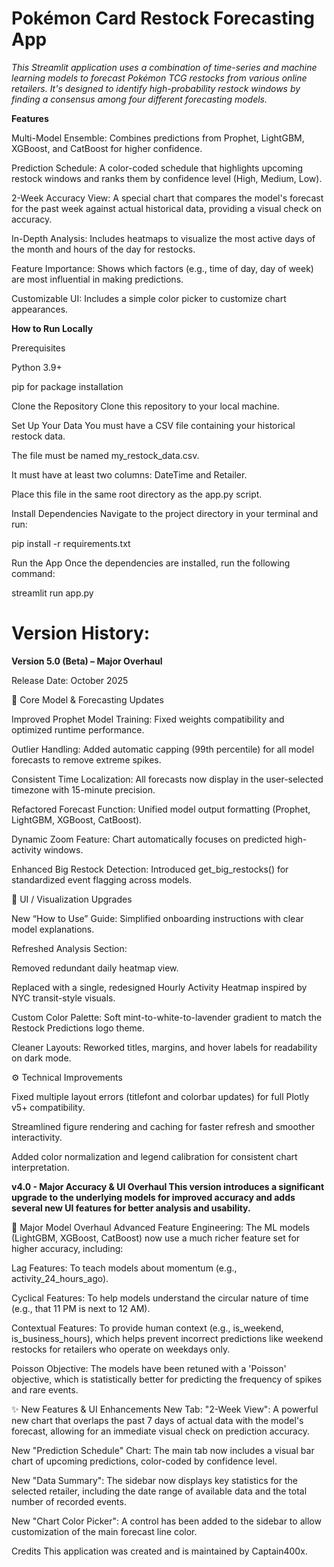 # Pokémon Card Restock Forecasting App

*This Streamlit application uses a combination of time-series and machine learning models to forecast Pokémon TCG restocks from various online retailers. It's designed to identify high-probability restock windows by finding a consensus among four different forecasting models.*

**Features**

Multi-Model Ensemble: Combines predictions from Prophet, LightGBM, XGBoost, and CatBoost for higher confidence.

Prediction Schedule: A color-coded schedule that highlights upcoming restock windows and ranks them by confidence level (High, Medium, Low).

2-Week Accuracy View: A special chart that compares the model's forecast for the past week against actual historical data, providing a visual check on accuracy.

In-Depth Analysis: Includes heatmaps to visualize the most active days of the month and hours of the day for restocks.

Feature Importance: Shows which factors (e.g., time of day, day of week) are most influential in making predictions.

Customizable UI: Includes a simple color picker to customize chart appearances.

**How to Run Locally**

Prerequisites

Python 3.9+

pip for package installation

Clone the Repository
Clone this repository to your local machine.

Set Up Your Data
You must have a CSV file containing your historical restock data.

The file must be named my_restock_data.csv.

It must have at least two columns: DateTime and Retailer.

Place this file in the same root directory as the app.py script.

Install Dependencies
Navigate to the project directory in your terminal and run:

pip install -r requirements.txt

Run the App
Once the dependencies are installed, run the following command:

streamlit run app.py


# Version History:

**Version 5.0 (Beta) – Major Overhaul**

Release Date: October 2025

🔧 Core Model & Forecasting Updates

Improved Prophet Model Training: Fixed weights compatibility and optimized runtime performance.

Outlier Handling: Added automatic capping (99th percentile) for all model forecasts to remove extreme spikes.

Consistent Time Localization: All forecasts now display in the user-selected timezone with 15-minute precision.

Refactored Forecast Function: Unified model output formatting (Prophet, LightGBM, XGBoost, CatBoost).

Dynamic Zoom Feature: Chart automatically focuses on predicted high-activity windows.

Enhanced Big Restock Detection: Introduced get_big_restocks() for standardized event flagging across models.

🎨 UI / Visualization Upgrades

New “How to Use” Guide: Simplified onboarding instructions with clear model explanations.

Refreshed Analysis Section:

Removed redundant daily heatmap view.

Replaced with a single, redesigned Hourly Activity Heatmap inspired by NYC transit-style visuals.

Custom Color Palette: Soft mint-to-white-to-lavender gradient to match the Restock Predictions logo theme.

Cleaner Layouts: Reworked titles, margins, and hover labels for readability on dark mode.

⚙️ Technical Improvements

Fixed multiple layout errors (titlefont and colorbar updates) for full Plotly v5+ compatibility.

Streamlined figure rendering and caching for faster refresh and smoother interactivity.

Added color normalization and legend calibration for consistent chart interpretation.



**v4.0 - Major Accuracy & UI Overhaul This version introduces a significant upgrade to the underlying models for improved accuracy and adds several new UI features for better analysis and usability.**

🧠 Major Model Overhaul Advanced Feature Engineering: The ML models (LightGBM, XGBoost, CatBoost) now use a much richer feature set for higher accuracy, including:

Lag Features: To teach models about momentum (e.g., activity_24_hours_ago).

Cyclical Features: To help models understand the circular nature of time (e.g., that 11 PM is next to 12 AM).

Contextual Features: To provide human context (e.g., is_weekend, is_business_hours), which helps prevent incorrect predictions like weekend restocks for retailers who operate on weekdays only.

Poisson Objective: The models have been retuned with a 'Poisson' objective, which is statistically better for predicting the frequency of spikes and rare events.

✨ New Features & UI Enhancements New Tab: "2-Week View": A powerful new chart that overlaps the past 7 days of actual data with the model's forecast, allowing for an immediate visual check on prediction accuracy.

New "Prediction Schedule" Chart: The main tab now includes a visual bar chart of upcoming predictions, color-coded by confidence level.

New "Data Summary": The sidebar now displays key statistics for the selected retailer, including the date range of available data and the total number of recorded events.

New "Chart Color Picker": A control has been added to the sidebar to allow customization of the main forecast line color.

Credits This application was created and is maintained by Captain400x.

